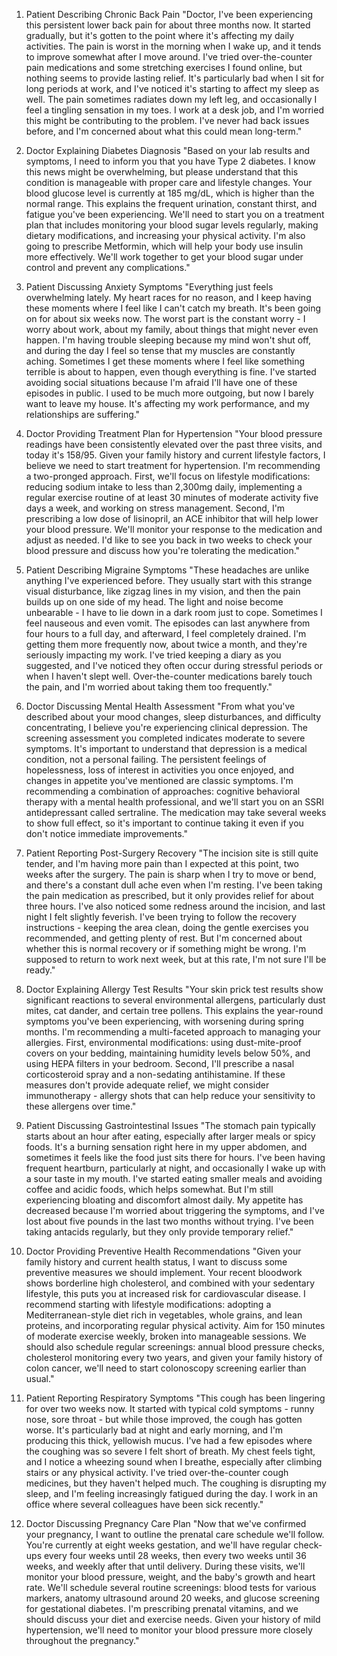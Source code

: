 1. Patient Describing Chronic Back Pain
"Doctor, I've been experiencing this persistent lower back pain for about three months now. It started gradually, but it's gotten to the point where it's affecting my daily activities. The pain is worst in the morning when I wake up, and it tends to improve somewhat after I move around. I've tried over-the-counter pain medications and some stretching exercises I found online, but nothing seems to provide lasting relief. It's particularly bad when I sit for long periods at work, and I've noticed it's starting to affect my sleep as well. The pain sometimes radiates down my left leg, and occasionally I feel a tingling sensation in my toes. I work at a desk job, and I'm worried this might be contributing to the problem. I've never had back issues before, and I'm concerned about what this could mean long-term."

2. Doctor Explaining Diabetes Diagnosis
"Based on your lab results and symptoms, I need to inform you that you have Type 2 diabetes. I know this news might be overwhelming, but please understand that this condition is manageable with proper care and lifestyle changes. Your blood glucose level is currently at 185 mg/dL, which is higher than the normal range. This explains the frequent urination, constant thirst, and fatigue you've been experiencing. We'll need to start you on a treatment plan that includes monitoring your blood sugar levels regularly, making dietary modifications, and increasing your physical activity. I'm also going to prescribe Metformin, which will help your body use insulin more effectively. We'll work together to get your blood sugar under control and prevent any complications."

3. Patient Discussing Anxiety Symptoms
"Everything just feels overwhelming lately. My heart races for no reason, and I keep having these moments where I feel like I can't catch my breath. It's been going on for about six weeks now. The worst part is the constant worry - I worry about work, about my family, about things that might never even happen. I'm having trouble sleeping because my mind won't shut off, and during the day I feel so tense that my muscles are constantly aching. Sometimes I get these moments where I feel like something terrible is about to happen, even though everything is fine. I've started avoiding social situations because I'm afraid I'll have one of these episodes in public. I used to be much more outgoing, but now I barely want to leave my house. It's affecting my work performance, and my relationships are suffering."

4. Doctor Providing Treatment Plan for Hypertension
"Your blood pressure readings have been consistently elevated over the past three visits, and today it's 158/95. Given your family history and current lifestyle factors, I believe we need to start treatment for hypertension. I'm recommending a two-pronged approach. First, we'll focus on lifestyle modifications: reducing sodium intake to less than 2,300mg daily, implementing a regular exercise routine of at least 30 minutes of moderate activity five days a week, and working on stress management. Second, I'm prescribing a low dose of lisinopril, an ACE inhibitor that will help lower your blood pressure. We'll monitor your response to the medication and adjust as needed. I'd like to see you back in two weeks to check your blood pressure and discuss how you're tolerating the medication."

5. Patient Describing Migraine Symptoms
"These headaches are unlike anything I've experienced before. They usually start with this strange visual disturbance, like zigzag lines in my vision, and then the pain builds up on one side of my head. The light and noise become unbearable - I have to lie down in a dark room just to cope. Sometimes I feel nauseous and even vomit. The episodes can last anywhere from four hours to a full day, and afterward, I feel completely drained. I'm getting them more frequently now, about twice a month, and they're seriously impacting my work. I've tried keeping a diary as you suggested, and I've noticed they often occur during stressful periods or when I haven't slept well. Over-the-counter medications barely touch the pain, and I'm worried about taking them too frequently."

6. Doctor Discussing Mental Health Assessment
"From what you've described about your mood changes, sleep disturbances, and difficulty concentrating, I believe you're experiencing clinical depression. The screening assessment you completed indicates moderate to severe symptoms. It's important to understand that depression is a medical condition, not a personal failing. The persistent feelings of hopelessness, loss of interest in activities you once enjoyed, and changes in appetite you've mentioned are classic symptoms. I'm recommending a combination of approaches: cognitive behavioral therapy with a mental health professional, and we'll start you on an SSRI antidepressant called sertraline. The medication may take several weeks to show full effect, so it's important to continue taking it even if you don't notice immediate improvements."

7. Patient Reporting Post-Surgery Recovery
"The incision site is still quite tender, and I'm having more pain than I expected at this point, two weeks after the surgery. The pain is sharp when I try to move or bend, and there's a constant dull ache even when I'm resting. I've been taking the pain medication as prescribed, but it only provides relief for about three hours. I've also noticed some redness around the incision, and last night I felt slightly feverish. I've been trying to follow the recovery instructions - keeping the area clean, doing the gentle exercises you recommended, and getting plenty of rest. But I'm concerned about whether this is normal recovery or if something might be wrong. I'm supposed to return to work next week, but at this rate, I'm not sure I'll be ready."

8. Doctor Explaining Allergy Test Results
"Your skin prick test results show significant reactions to several environmental allergens, particularly dust mites, cat dander, and certain tree pollens. This explains the year-round symptoms you've been experiencing, with worsening during spring months. I'm recommending a multi-faceted approach to managing your allergies. First, environmental modifications: using dust-mite-proof covers on your bedding, maintaining humidity levels below 50%, and using HEPA filters in your bedroom. Second, I'll prescribe a nasal corticosteroid spray and a non-sedating antihistamine. If these measures don't provide adequate relief, we might consider immunotherapy - allergy shots that can help reduce your sensitivity to these allergens over time."

9. Patient Discussing Gastrointestinal Issues
"The stomach pain typically starts about an hour after eating, especially after larger meals or spicy foods. It's a burning sensation right here in my upper abdomen, and sometimes it feels like the food just sits there for hours. I've been having frequent heartburn, particularly at night, and occasionally I wake up with a sour taste in my mouth. I've started eating smaller meals and avoiding coffee and acidic foods, which helps somewhat. But I'm still experiencing bloating and discomfort almost daily. My appetite has decreased because I'm worried about triggering the symptoms, and I've lost about five pounds in the last two months without trying. I've been taking antacids regularly, but they only provide temporary relief."

10. Doctor Providing Preventive Health Recommendations
"Given your family history and current health status, I want to discuss some preventive measures we should implement. Your recent bloodwork shows borderline high cholesterol, and combined with your sedentary lifestyle, this puts you at increased risk for cardiovascular disease. I recommend starting with lifestyle modifications: adopting a Mediterranean-style diet rich in vegetables, whole grains, and lean proteins, and incorporating regular physical activity. Aim for 150 minutes of moderate exercise weekly, broken into manageable sessions. We should also schedule regular screenings: annual blood pressure checks, cholesterol monitoring every two years, and given your family history of colon cancer, we'll need to start colonoscopy screening earlier than usual."

11. Patient Reporting Respiratory Symptoms
"This cough has been lingering for over two weeks now. It started with typical cold symptoms - runny nose, sore throat - but while those improved, the cough has gotten worse. It's particularly bad at night and early morning, and I'm producing this thick, yellowish mucus. I've had a few episodes where the coughing was so severe I felt short of breath. My chest feels tight, and I notice a wheezing sound when I breathe, especially after climbing stairs or any physical activity. I've tried over-the-counter cough medicines, but they haven't helped much. The coughing is disrupting my sleep, and I'm feeling increasingly fatigued during the day. I work in an office where several colleagues have been sick recently."

12. Doctor Discussing Pregnancy Care Plan
"Now that we've confirmed your pregnancy, I want to outline the prenatal care schedule we'll follow. You're currently at eight weeks gestation, and we'll have regular check-ups every four weeks until 28 weeks, then every two weeks until 36 weeks, and weekly after that until delivery. During these visits, we'll monitor your blood pressure, weight, and the baby's growth and heart rate. We'll schedule several routine screenings: blood tests for various markers, anatomy ultrasound around 20 weeks, and glucose screening for gestational diabetes. I'm prescribing prenatal vitamins, and we should discuss your diet and exercise needs. Given your history of mild hypertension, we'll need to monitor your blood pressure more closely throughout the pregnancy."
